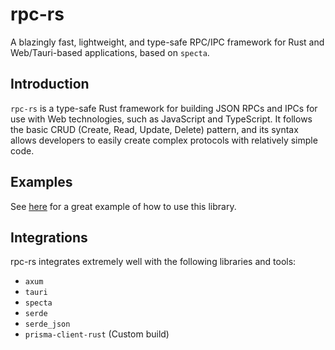 # rpc-rs

A blazingly fast, lightweight, and type-safe RPC/IPC framework for
Rust and Web/Tauri-based applications, based on `specta`.

## Introduction

`rpc-rs` is a type-safe Rust framework for building JSON RPCs and IPCs for use with Web
technologies, such as JavaScript and TypeScript. It follows the basic CRUD (Create, Read,
Update, Delete) pattern, and its syntax allows developers to easily create complex protocols
with relatively simple code.

## Examples

See [here](https://github.com/RedstoneWizard08/Wormhole/blob/main/crates/commands/src/router.rs)
for a great example of how to use this library.

## Integrations

rpc-rs integrates extremely well with the following libraries and tools:

- `axum`
- `tauri`
- `specta`
- `serde`
- `serde_json`
- `prisma-client-rust` (Custom build)
